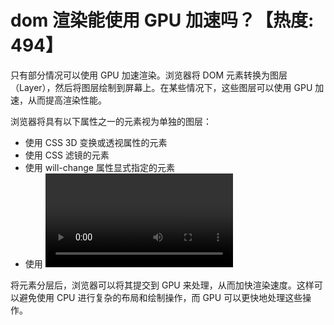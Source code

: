 # dom 渲染能使用 GPU 加速吗？【热度: 494】

只有部分情况可以使用 GPU 加速渲染。浏览器将 DOM 元素转换为图层（Layer），然后将图层绘制到屏幕上。在某些情况下，这些图层可以使用 GPU 加速，从而提高渲染性能。

浏览器将具有以下属性之一的元素视为单独的图层：

- 使用 CSS 3D 变换或透视属性的元素
- 使用 CSS 滤镜的元素
- 使用 will-change 属性显式指定的元素
- 使用 <video>、<canvas>、<webgl> 或其他可加速元素的元素

将元素分层后，浏览器可以将其提交到 GPU 来处理，从而加快渲染速度。这样可以避免使用 CPU 进行复杂的布局和绘制操作，而 GPU 可以更快地处理这些操作。